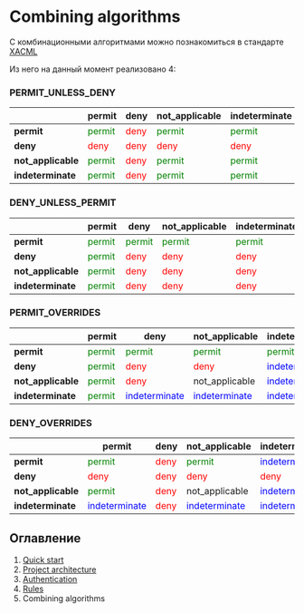 # Combining algorithms

С комбинационными алгоритмами можно познакомиться в стандарте
[XACML](http://docs.oasis-open.org/xacml/3.0/xacml-3.0-core-spec-os-en.html#_Toc325047268)

Из него на данный момент реализовано 4:

### PERMIT_UNLESS_DENY

|                      |       permit         |        deny          |   not_applicable     |    indeterminate     |
|----------------------|----------------------|----------------------|----------------------|----------------------|
|     **permit**       |<span style="color:green">permit</span> |<span style="color:red">deny</span> |<span style="color:green">permit</span> |<span style="color:green">permit</span> |
|      **deny**        |<span style="color:red">deny</span> |<span style="color:red">deny</span> |<span style="color:red">deny</span> |<span style="color:red">deny</span> |
| **not_applicable**   |<span style="color:green">permit</span> |<span style="color:red">deny</span> |<span style="color:green">permit</span> |<span style="color:green">permit</span> |
|  **indeterminate**   |<span style="color:green">permit</span> |<span style="color:red">deny</span> |<span style="color:green">permit</span> |<span style="color:green">permit</span> |

### DENY_UNLESS_PERMIT

|                      |       permit         |        deny          |   not_applicable     |    indeterminate     |
|----------------------|----------------------|----------------------|----------------------|----------------------|
|     **permit**       |<span style="color:green">permit</span> |<span style="color:green">permit</span> |<span style="color:green">permit</span> |<span style="color:green">permit</span> |
|      **deny**        |<span style="color:green">permit</span> |<span style="color:red">deny</span> |<span style="color:red">deny</span> |<span style="color:red">deny</span> |
| **not_applicable**   |<span style="color:green">permit</span> |<span style="color:red">deny</span> |<span style="color:red">deny</span> |<span style="color:red">deny</span> |
|  **indeterminate**   |<span style="color:green">permit</span> |<span style="color:red">deny</span> |<span style="color:red">deny</span> |<span style="color:red">deny</span> |

### PERMIT_OVERRIDES

|                      |       permit         |        deny          |   not_applicable     |    indeterminate     |
|----------------------|----------------------|----------------------|----------------------|----------------------|
|     **permit**       |<span style="color:green">permit</span> |<span style="color:green">permit</span> |<span style="color:green">permit</span> |<span style="color:green">permit</span> |
|      **deny**        |<span style="color:green">permit</span> |<span style="color:red">deny</span> |<span style="color:red">deny</span> |<span style="color:blue">indeterminate</span> |
| **not_applicable**   |<span style="color:green">permit</span> |<span style="color:red">deny</span> | <span>not_applicable</span>   |<span style="color:blue">indeterminate</span> |
|  **indeterminate**   |<span style="color:green">permit</span> |<span style="color:blue">indeterminate</span> |<span style="color:blue">indeterminate</span> |<span style="color:blue">indeterminate</span> |

### DENY_OVERRIDES

|                      |       permit         |        deny          |   not_applicable     |    indeterminate     |
|----------------------|----------------------|----------------------|----------------------|----------------------|
|     **permit**       |<span style="color:green">permit</span> |<span style="color:red">deny</span> |<span style="color:green">permit</span> |<span style="color:blue">indeterminate</span> |
|      **deny**        |<span style="color:red">deny</span> |<span style="color:red">deny</span> |<span style="color:red">deny</span> |<span style="color:red">deny</span> |
| **not_applicable**   |<span style="color:green">permit</span> |<span style="color:red">deny</span> | <span>not_applicable</span>   |<span style="color:blue">indeterminate</span> |
|  **indeterminate**   |<span style="color:blue">indeterminate</span> |<span style="color:red">deny</span> |<span style="color:blue">indeterminate</span> |<span style="color:blue">indeterminate</span> |



## Оглавление
1. [Quick start](index.md)
1. [Project architecture](project_architecture.md)
1. [Authentication](authentication.md)
1. [Rules](rules.md)
1. Combining algorithms